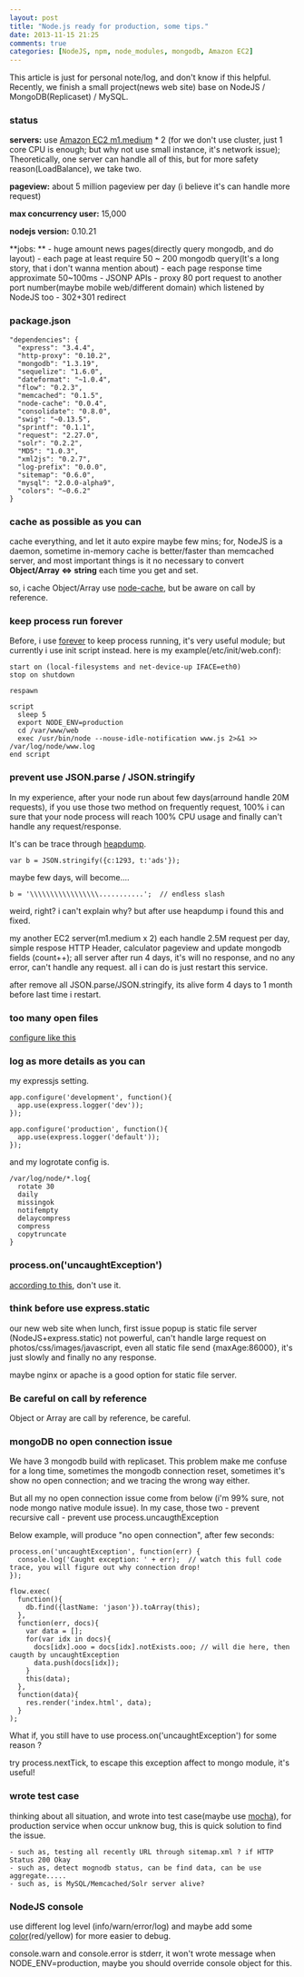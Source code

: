 ```yaml
---
layout: post
title: "Node.js ready for production, some tips."
date: 2013-11-15 21:25
comments: true
categories: [NodeJS, npm, node_modules, mongodb, Amazon EC2]
---
```


This article is just for personal note/log, and don't know if this helpful.
Recently, we finish a small project(news web site) base on NodeJS / MongoDB(Replicaset) / MySQL.

### status ###
**servers:**  use [Amazon EC2 m1.medium](http://aws.amazon.com/ec2/pricing/) * 2 (for we don't use cluster, just 1 core CPU is enough; but why not use small instance, it's network issue); Theoretically, one server can handle all of this, but for more safety reason(LoadBalance), we take two.  

**pageview:** about 5 million pageview per day (i believe it's can handle more request)

**max concurrency user:** 15,000

**nodejs version:** 0.10.21

**jobs: **
    - huge amount news pages(directly query mongodb, and do layout)
    - each page at least require 50 ~ 200 mongodb query(It's a long story, that i don't wanna mention about)
    - each page response time approximate 50~100ms
    - JSONP APIs
    - proxy 80 port request to another port number(maybe mobile web/different domain) which listened by NodeJS too
    - 302+301 redirect

### package.json ###
```
"dependencies": {    
  "express": "3.4.4",
  "http-proxy": "0.10.2", 
  "mongodb": "1.3.19",    
  "sequelize": "1.6.0",   
  "dateformat": "~1.0.4", 
  "flow": "0.2.3",   
  "memcached": "0.1.5",   
  "node-cache": "0.0.4",
  "consolidate": "0.8.0", 
  "swig": "~0.13.5", 
  "sprintf": "0.1.1",
  "request": "2.27.0",    
  "solr": "0.2.2",   
  "MD5": "1.0.3",    
  "xml2js": "0.2.7", 
  "log-prefix": "0.0.0",  
  "sitemap": "0.6.0",
  "mysql": "2.0.0-alpha9",
  "colors": "~0.6.2"
}
```


### cache as possible as you can ###
cache everything, and let it auto expire maybe few mins; for, NodeJS is a daemon,
sometime in-memory cache is better/faster than memcached server, 
and most important things is it no necessary to convert **Object/Array <=> string** each time you get and set.

so, i cache Object/Array use [node-cache](https://github.com/ptarjan/node-cache), but be aware on call by reference.

### keep process run forever ###
Before, i use [forever](https://github.com/nodejitsu/forever) to keep process running, it's very useful module;
but currently i use init script instead. here is my example(/etc/init/web.conf):

```
start on (local-filesystems and net-device-up IFACE=eth0)       
stop on shutdown         

respawn

script      
  sleep 5          
  export NODE_ENV=production    
  cd /var/www/web
  exec /usr/bin/node --nouse-idle-notification www.js 2>&1 >> /var/log/node/www.log 
end script  
```

### prevent use JSON.parse / JSON.stringify ###
In my experience, after your node run about few days(arround handle 20M requests), 
if you use those two method on frequently request, 
100% i can sure that your node process will reach 100% CPU usage and finally can't handle any request/response.

It's can be trace through [heapdump](https://github.com/bnoordhuis/node-heapdump).

```
var b = JSON.stringify({c:1293, t:'ads'});
```

maybe few days, will become....

```
b = '\\\\\\\\\\\\\\\\\...........';  // endless slash
```

weird, right? i can't explain why? but after use heapdump i found this and fixed.

my another EC2 server(m1.medium x 2) each handle 2.5M request per day, simple respose HTTP Header,
calculator pageview and update mongodb fields (count++); 
all server after run 4 days, it's will no response, and no any error, can't handle any request. all i can do is just restart 
this service.

after remove all JSON.parse/JSON.stringify, its alive form 4 days to 1 month before last time i restart.

### too many open files ###
[configure like this](http://stackoverflow.com/questions/5321432/simple-nodejs-http-proxy-fails-with-too-many-open-files)

### log as more details as you can ###
my expressjs setting.

```
app.configure('development', function(){   
  app.use(express.logger('dev'));
});

app.configure('production', function(){    
  app.use(express.logger('default')); 
});
```

and my logrotate config is.

```
/var/log/node/*.log{  
  rotate 30 
  daily
  missingok 
  notifempty
  delaycompress  
  compress  
  copytruncate   
} 
```

### process.on('uncaughtException') ###
[according to this](http://nodejs.org/api/process.html#process_event_uncaughtexception), don't use it.

### think before use express.static ###
our new web site when lunch, first issue popup is static file server (NodeJS+express.static) not powerful,
can't handle large request on photos/css/images/javascript, 
even all static file send {maxAge:86000}, it's just slowly and finally no any response.

maybe nginx or apache is a good option for static file server.

### Be careful on call by reference ###
Object or Array are call by reference, be careful.

### mongoDB no open connection issue ###
We have 3 mongodb build with replicaset.
This problem make me confuse for a long time, sometimes the mongodb connection reset, sometimes it's show no open connection;
and we tracing the wrong way either.

But all my no open connection issue come from below (i'm 99% sure, not node mongo native module issue).
In my case, those two 
    - prevent recursive call
    - prevent use process.uncaugthException


Below example, will produce "no open connection", after few seconds:

```
process.on('uncaughtException', function(err) {
  console.log('Caught exception: ' + err);  // watch this full code trace, you will figure out why connection drop!
});

flow.exec(
  function(){
    db.find({lastName: 'jason'}).toArray(this);
  },
  function(err, docs){
    var data = [];
    for(var idx in docs){
      docs[idx].ooo = docs[idx].notExists.ooo; // will die here, then caugth by uncaughtException
      data.push(docs[idx]);
    }
    this(data);
  },
  function(data){
    res.render('index.html', data);
  }
);
```

What if, you still have to use process.on('uncaughtException') for some reason ?

try process.nextTick, to escape this exception affect to mongo module, it's useful!


### wrote test case ###
thinking about all situation, and wrote into test case(maybe use [mocha](http://visionmedia.github.io/mocha/)),
for production service when occur unknow bug, this is quick solution to find the issue.

    - such as, testing all recently URL through sitemap.xml ? if HTTP Status 200 Okay
    - such as, detect mognodb status, can be find data, can be use aggregate.....
    - such as, is MySQL/Memcached/Solr server alive?


### NodeJS console ###
use different log level (info/warn/error/log) and maybe add some [color](https://github.com/Marak/colors.js)(red/yellow) for more easier to debug.

console.warn and console.error is stderr, it won't wrote message when NODE_ENV=production,
maybe you should override console object for this.
